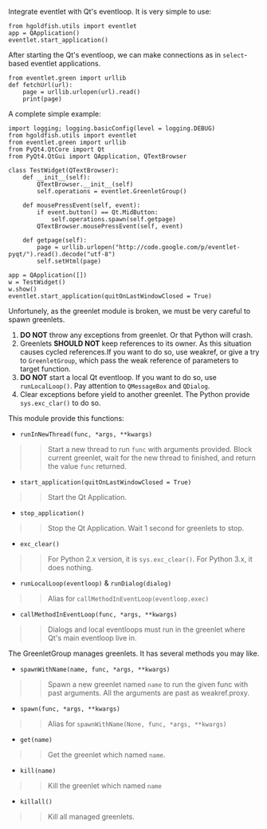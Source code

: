 Integrate eventlet with Qt's eventloop.
It is very simple to use:
```
from hgoldfish.utils import eventlet
app = QApplication()
eventlet.start_application()
```
After starting the Qt's eventloop, we can make connections as in `select`-based eventlet applications.
```
from eventlet.green import urllib
def fetchUrl(url):
    page = urllib.urlopen(url).read()
    print(page)
```
A complete simple example:
```
import logging; logging.basicConfig(level = logging.DEBUG)
from hgoldfish.utils import eventlet
from eventlet.green import urllib
from PyQt4.QtCore import Qt
from PyQt4.QtGui import QApplication, QTextBrowser

class TestWidget(QTextBrowser):
    def __init__(self):
        QTextBrowser.__init__(self)
        self.operations = eventlet.GreenletGroup()

    def mousePressEvent(self, event):
        if event.button() == Qt.MidButton:
            self.operations.spawn(self.getpage)
        QTextBrowser.mousePressEvent(self, event)

    def getpage(self):
        page = urllib.urlopen("http://code.google.com/p/eventlet-pyqt/").read().decode("utf-8")
        self.setHtml(page)

app = QApplication([])
w = TestWidget()
w.show()
eventlet.start_application(quitOnLastWindowClosed = True)
```
Unfortunely, as the greenlet module is broken, we must be very careful to spawn greenlets.

  1. **DO NOT** throw any exceptions from greenlet. Or that Python will crash.
  1. Greenlets **SHOULD NOT** keep references to its owner. As this situation causes cycled references.If you want to do so, use weakref, or give a try to `GreenletGroup`, which pass the weak reference of parameters to target function.
  1. **DO NOT** start a local Qt eventloop. If you want to do so, use `runLocalLoop()`. Pay attention to `QMessageBox` and `QDialog`.
  1. Clear exceptions before yield to another greenlet. The Python provide `sys.exc_clar()` to do so.

This module provide this functions:

  * `runInNewThread(func, *args, **kwargs)`
> > Start a new thread to run `func` with arguments provided. Block current greenlet, wait for the new thread to finished, and return the value `func` returned.

  * `start_application(quitOnLastWindowClosed = True)`
> > Start the Qt Application.

  * `stop_application()`
> > Stop the Qt Application. Wait 1 second for greenlets to stop.

  * `exc_clear()`
> > For Python 2.x version, it is `sys.exc_clear()`. For Python 3.x, it does nothing.

  * `runLocalLoop(eventloop)` & `runDialog(dialog)`
> > Alias for `callMethodInEventLoop(eventloop.exec)`

  * `callMethodInEventLoop(func, *args, **kwargs)`
> > Dialogs and local eventloops must run in the greenlet where Qt's main eventloop live in.

The GreenletGroup manages greenlets. It has several methods you may like.

  * `spawnWithName(name, func, *args, **kwargs)`
> > Spawn a new greenlet named `name` to run the given func with past arguments. All the arguments are past as weakref.proxy.

  * `spawn(func, *args, **kwargs)`
> > Alias for `spawnWithName(None, func, *args, **kwargs)`

  * `get(name)`
> > Get the greenlet which named `name`.

  * `kill(name)`
> > Kill the greenlet which named `name`

  * `killall()`
> > Kill all managed greenlets.